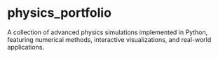 # physics_portfolio
A collection of advanced physics simulations implemented in Python, featuring numerical methods, interactive visualizations, and real-world applications.
